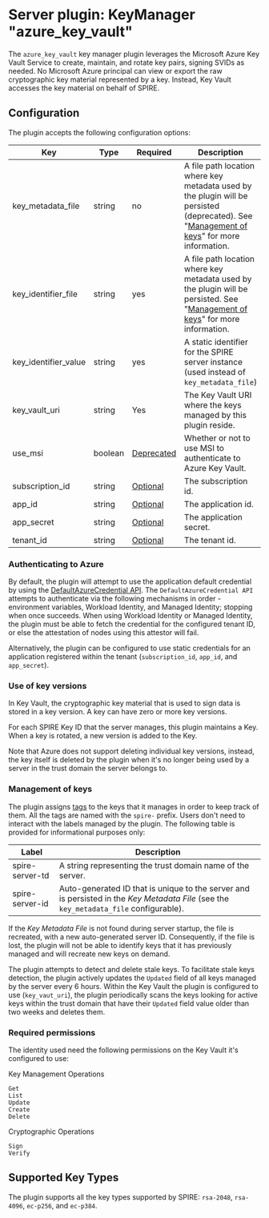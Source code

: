 # Server plugin: KeyManager "azure_key_vault"

The `azure_key_vault` key manager plugin leverages the Microsoft Azure Key Vault
Service to create, maintain, and rotate key pairs, signing SVIDs as needed. No
Microsoft Azure principal can view or export the raw cryptographic key material
represented by a key. Instead, Key Vault accesses the key material on behalf of
SPIRE.

## Configuration

The plugin accepts the following configuration options:

| Key                  | Type    | Required                               | Description                                                                                                                                                      | Default |
|----------------------|---------|----------------------------------------|------------------------------------------------------------------------------------------------------------------------------------------------------------------|---------|
| key_metadata_file    | string  | no                                     | A file path location where key metadata used by the plugin will be persisted (deprecated). See "[Management of keys](#management-of-keys)" for more information. | ""      |
| key_identifier_file  | string  | yes                                    | A file path location where key metadata used by the plugin will be persisted. See "[Management of keys](#management-of-keys)" for more information.              | ""      |
| key_identifier_value | string  | yes                                    | A static identifier for the SPIRE server instance (used instead of `key_metadata_file`)                                                                          | ""      |
| key_vault_uri        | string  | Yes                                    | The Key Vault URI where the keys managed by this plugin reside.                                                                                                  | ""      |
| use_msi              | boolean | [Deprecated](#authenticating-to-azure) | Whether or not to use MSI to authenticate to Azure Key Vault.                                                                                                    | false   |
| subscription_id      | string  | [Optional](#authenticating-to-azure)   | The subscription id.                                                                                                                                             | ""      |
| app_id               | string  | [Optional](#authenticating-to-azure)   | The application id.                                                                                                                                              | ""      |
| app_secret           | string  | [Optional](#authenticating-to-azure)   | The application secret.                                                                                                                                          | ""      |
| tenant_id            | string  | [Optional](#authenticating-to-azure)   | The tenant id.                                                                                                                                                   | ""      |

### Authenticating to Azure

By default, the plugin will attempt to use the application default credential by
using the [DefaultAzureCredential API](https://pkg.go.dev/github.com/Azure/azure-sdk-for-go/sdk/azidentity#section-readme).
The `DefaultAzureCredential API` attempts to authenticate via the following mechanisms in order -
environment variables, Workload Identity, and Managed Identity; stopping when once succeeds.
When using Workload Identity or Managed Identity, the plugin must be able to fetch the credential for the configured
tenant ID, or else the attestation of nodes using this attestor will fail.

Alternatively, the plugin can be configured to use static credentials for an application
registered within the tenant (`subscription_id`, `app_id`, and `app_secret`).

### Use of key versions

In Key Vault, the cryptographic key material that is used to sign data is stored
in a key version. A key can have zero or more key versions.

For each SPIRE Key ID that the server manages, this plugin maintains a Key.
When a key is rotated, a new version is added to the Key.

Note that Azure does not support deleting individual key versions, instead, the key itself is deleted by the plugin
when it's no longer being used by a server in the trust domain the server belongs to.

### Management of keys

The plugin assigns [tags](https://learn.microsoft.com/en-us/azure/key-vault/keys/about-keys-details#key-tags) to the
keys that it manages in order to keep track of them. All the tags are named with the `spire-` prefix.
Users don't need to interact with the labels managed by the plugin. The
following table is provided for informational purposes only:

| Label           | Description                                                                                                                            |
|-----------------|----------------------------------------------------------------------------------------------------------------------------------------|
| spire-server-td | A string representing the trust domain name of the server.                                                                             |
| spire-server-id | Auto-generated ID that is unique to the server and is persisted in the _Key Metadata File_ (see the `key_metadata_file` configurable). |

If the _Key Metadata File_ is not found during server startup, the file is
recreated, with a new auto-generated server ID. Consequently, if the file is
lost, the plugin will not be able to identify keys that it has previously
managed and will recreate new keys on demand.

The plugin attempts to detect and delete stale keys. To facilitate stale
keys detection, the plugin actively updates the `Updated` field of all keys managed by the server every 6 hours.
Within the Key Vault the plugin is configured to use (`key_vaut_uri`), the plugin periodically scans the keys looking
for active keys within the trust domain that have their `Updated` field value older than two weeks and deletes them.

### Required permissions

The identity used need the following permissions on the Key Vault it's configured to use:

Key Management Operations

```text
Get
List
Update
Create
Delete
```

Cryptographic Operations

```text
Sign
Verify
```

## Supported Key Types

The plugin supports all the key types supported by SPIRE: `rsa-2048`,
`rsa-4096`, `ec-p256`, and `ec-p384`.
